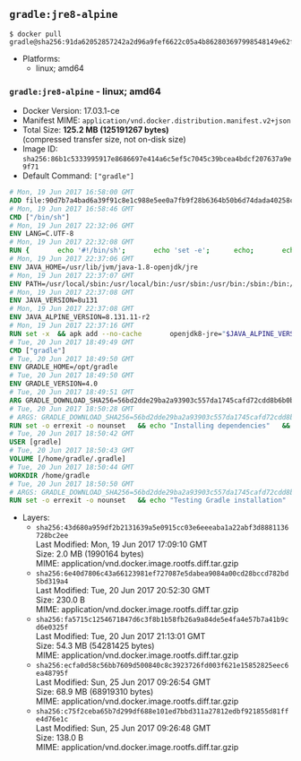 ## `gradle:jre8-alpine`

```console
$ docker pull gradle@sha256:91da62052857242a2d96a9fef6622c05a4b862803697998548149e62f66f3973
```

-	Platforms:
	-	linux; amd64

### `gradle:jre8-alpine` - linux; amd64

-	Docker Version: 17.03.1-ce
-	Manifest MIME: `application/vnd.docker.distribution.manifest.v2+json`
-	Total Size: **125.2 MB (125191267 bytes)**  
	(compressed transfer size, not on-disk size)
-	Image ID: `sha256:86b1c5333995917e8686697e414a6c5ef5c7045c39bcea4bdcf207637a9e9f71`
-	Default Command: `["gradle"]`

```dockerfile
# Mon, 19 Jun 2017 16:58:00 GMT
ADD file:90d7b7a4bad6a39f91c8e1c988e5ee0a7fb9f28b6364b50b6d74dada40258cca in / 
# Mon, 19 Jun 2017 16:58:46 GMT
CMD ["/bin/sh"]
# Mon, 19 Jun 2017 22:32:06 GMT
ENV LANG=C.UTF-8
# Mon, 19 Jun 2017 22:32:08 GMT
RUN { 		echo '#!/bin/sh'; 		echo 'set -e'; 		echo; 		echo 'dirname "$(dirname "$(readlink -f "$(which javac || which java)")")"'; 	} > /usr/local/bin/docker-java-home 	&& chmod +x /usr/local/bin/docker-java-home
# Mon, 19 Jun 2017 22:37:06 GMT
ENV JAVA_HOME=/usr/lib/jvm/java-1.8-openjdk/jre
# Mon, 19 Jun 2017 22:37:07 GMT
ENV PATH=/usr/local/sbin:/usr/local/bin:/usr/sbin:/usr/bin:/sbin:/bin:/usr/lib/jvm/java-1.8-openjdk/jre/bin:/usr/lib/jvm/java-1.8-openjdk/bin
# Mon, 19 Jun 2017 22:37:08 GMT
ENV JAVA_VERSION=8u131
# Mon, 19 Jun 2017 22:37:08 GMT
ENV JAVA_ALPINE_VERSION=8.131.11-r2
# Mon, 19 Jun 2017 22:37:16 GMT
RUN set -x 	&& apk add --no-cache 		openjdk8-jre="$JAVA_ALPINE_VERSION" 	&& [ "$JAVA_HOME" = "$(docker-java-home)" ]
# Tue, 20 Jun 2017 18:49:49 GMT
CMD ["gradle"]
# Tue, 20 Jun 2017 18:49:50 GMT
ENV GRADLE_HOME=/opt/gradle
# Tue, 20 Jun 2017 18:49:50 GMT
ENV GRADLE_VERSION=4.0
# Tue, 20 Jun 2017 18:49:51 GMT
ARG GRADLE_DOWNLOAD_SHA256=56bd2dde29ba2a93903c557da1745cafd72cdd8b6b0b83c05a40ed7896b79dfe
# Tue, 20 Jun 2017 18:50:28 GMT
# ARGS: GRADLE_DOWNLOAD_SHA256=56bd2dde29ba2a93903c557da1745cafd72cdd8b6b0b83c05a40ed7896b79dfe
RUN set -o errexit -o nounset 	&& echo "Installing dependencies" 	&& apk add --no-cache 		bash 		libstdc++ 		&& echo "Installing build dependencies" 	&& apk add --no-cache --virtual .build-deps 		ca-certificates 		openssl 		unzip 		&& echo "Downloading Gradle" 	&& wget -O gradle.zip "https://services.gradle.org/distributions/gradle-${GRADLE_VERSION}-bin.zip" 		&& echo "Checking download hash" 	&& echo "${GRADLE_DOWNLOAD_SHA256} *gradle.zip" | sha256sum -c - 		&& echo "Installing Gradle" 	&& unzip gradle.zip 	&& rm gradle.zip 	&& mkdir /opt 	&& mv "gradle-${GRADLE_VERSION}" "${GRADLE_HOME}/" 	&& ln -s "${GRADLE_HOME}/bin/gradle" /usr/bin/gradle 		&& apk del .build-deps 		&& echo "Adding gradle user and group" 	&& addgroup -S -g 1000 gradle 	&& adduser -D -S -G gradle -u 1000 -s /bin/ash gradle 	&& mkdir /home/gradle/.gradle 	&& chown -R gradle:gradle /home/gradle
# Tue, 20 Jun 2017 18:50:42 GMT
USER [gradle]
# Tue, 20 Jun 2017 18:50:43 GMT
VOLUME [/home/gradle/.gradle]
# Tue, 20 Jun 2017 18:50:44 GMT
WORKDIR /home/gradle
# Tue, 20 Jun 2017 18:50:50 GMT
# ARGS: GRADLE_DOWNLOAD_SHA256=56bd2dde29ba2a93903c557da1745cafd72cdd8b6b0b83c05a40ed7896b79dfe
RUN set -o errexit -o nounset 	&& echo "Testing Gradle installation" 	&& gradle --version
```

-	Layers:
	-	`sha256:43d680a959df2b2131639a5e0915cc03e6eeeaba1a22abf3d8881136728bc2ee`  
		Last Modified: Mon, 19 Jun 2017 17:09:10 GMT  
		Size: 2.0 MB (1990164 bytes)  
		MIME: application/vnd.docker.image.rootfs.diff.tar.gzip
	-	`sha256:6e40d7806c43a66123981ef727087e5dabea9084a00cd28bccd782bd5bd319a4`  
		Last Modified: Tue, 20 Jun 2017 20:52:30 GMT  
		Size: 230.0 B  
		MIME: application/vnd.docker.image.rootfs.diff.tar.gzip
	-	`sha256:fa5715c1254671847d6c3f8b1b58fb26a9a84de5e4fa4e57b7a41b9cd6e0325f`  
		Last Modified: Tue, 20 Jun 2017 21:13:01 GMT  
		Size: 54.3 MB (54281425 bytes)  
		MIME: application/vnd.docker.image.rootfs.diff.tar.gzip
	-	`sha256:ecfa0d58c56bb7609d500840c8c3923726fd003f621e15852825eec6ea48795f`  
		Last Modified: Sun, 25 Jun 2017 09:26:54 GMT  
		Size: 68.9 MB (68919310 bytes)  
		MIME: application/vnd.docker.image.rootfs.diff.tar.gzip
	-	`sha256:c75f2ceba65b7d299df688e101ed7bbd311a27812edbf921855d81ffe4d76e1c`  
		Last Modified: Sun, 25 Jun 2017 09:26:48 GMT  
		Size: 138.0 B  
		MIME: application/vnd.docker.image.rootfs.diff.tar.gzip
